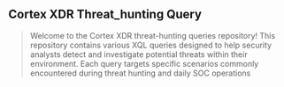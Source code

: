 ## Cortex XDR Threat_hunting Query

> Welcome to the Cortex XDR threat-hunting queries repository! This repository contains various XQL queries designed to help security analysts detect and investigate potential threats within their environment. Each query targets specific scenarios commonly encountered during threat hunting and daily SOC operations
